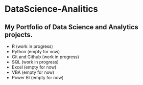 # DataScience-Analitics
## My Portfolio of Data Science and Analytics projects.

- R (work in progress)
- Python (empty for now)
- Git and Github (work in progress)
- SQL (work in progress)
- Excel (empty for now)
- VBA (empty for now)
- Power BI (empty for now)

